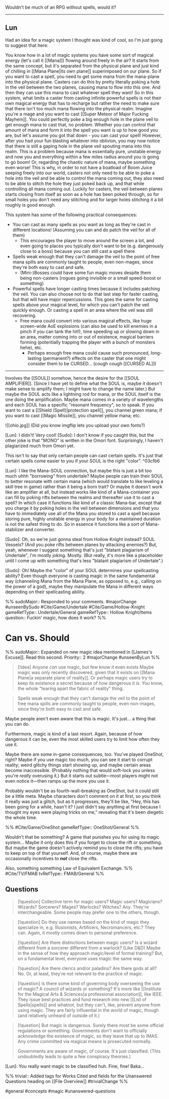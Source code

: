 Wouldn't be much of an RPG without spells, would it?

---
Lun
---

Had an idea for a magic system I thought was kind of cool, so I'm just going to suggest that here:

You know how in a lot of magic systems you have some sort of magical energy (let's call it [[Mana]]) flowing around freely in the air? It starts from the same concept, but it's separated from the physical plane and just kind of chilling in [[Mana Plane|its own plane]] superimposed on our plane. 
So if you want to cast a spell, you need to get some mana from the mana-plane into the physical plane. Casters can do this by pretty literally poking a hole in the veil between the two planes, causing mana to flow into this one. And then they can use this mana to cast whatever spell they want! 
So in this system, what limits a caster from casting infinite powerful spells is not their own magical energy that has to recharge but rather the need to make sure that there isn't too much mana flowing into the physical realm. Imagine you're a mage and you want to cast [[Super Meteor of Major Fucking Mayhem]]. You could perfectly poke a big enough hole in the plane veil to get enough mana to cast that, no problem. Whether you can control that amount of mana and form it into the spell you want is up to how good you are, but let's assume you got that down - you can cast your spell! However, after you had your fun blasting whatever into oblivion, you may now notice that there is still a gaping hole in the plane veil spouting mana into this realm. This is a problem because mana is essentially pure, unstable energy and now you and everything within a few miles radius around you is going to go boom! Or, regarding the chaotic nature of mana, maybe something even worse! 
This is why, in order to not have a boatload of Boom Juice seeping freely into our world, casters not only need to be able to poke a hole into the veil and be able to control the mana coming out, they also need to be able to stitch the hole they just poked back up, and that while controlling all mana coming out. Luckily for casters, the veil between planes starts closing from itself as soon as a hole has been poked through, so for small holes you don't need any stitching and for larger holes stitching it a bit roughly is good enough.

This system has some of the following practical consequences:
- You can cast as many spells as you want as long as they're cast in different locations! (Assuming you can and do patch the veil for all of them)
	- This encourages the player to move around the screen a lot, and even going to places you typically don't want to be (e.g. dangerously close to a boss) because you can still cast a spell there
- Spells weak enough that they can't damage the veil to the point of free mana spills are commonly taught to people, even non-mages, since they're both easy to cast and safe.
	-  (Mini-)Bosses could have some fun magic moves despite them being non-casters (rogues going invisible or a small speed-boost or something)
- Powerful spells have longer casting times because it includes patching the veil. You can also choose not to do that last step for faster casting, but that will have major repercussions. This goes the same for casting spells above your magical level, for which you can't patch the veil quickly enough. Or casting a spell in an area where the veil was still recovering.
	- Free mana could convert into various magical effects, like huge screen-wide AoE explosions (can also be used to kill enemies in a pinch if you can tank the hit!), time speeding up or slowing down in an area, matter coming into or out of existence, magical barriers forming (potentially trapping the player with a bunch of monsters hehe), etc.
		- Perhaps enough free mana could cause such pronounced, long-lasting (permanent?) effects on the caster that one might consider them to be CURSED... (cough cough [[CURSED AL]])



---

Involves the [[SOUL]] somehow, hence the desire for the [[SOUL AMPLIFIER]]. (Since I have yet to define what the SOUL is, maybe it doesn't make sense to amplify them; I might have to change the name later.) But maybe the SOUL acts like a lightning rod for mana, or the SOUL itself is the one doing the amplification. Maybe mana comes in a variety of wavelengths and each SOUL has a specific "resonant frequency", so to speak. If you want to cast a [[Shield (Spell)|protection spell]], you channel green mana; if you want to cast [[Magic Missile]], you channel yellow mana; etc.

![[ohio.jpg]]
(Did you know imgflip lets you upload your own fonts?)

[Lun]: I didn't! Very cool!
[Sudo]: I don't know if you caught this, but the other joke is that "MONO" is written in the Omori font. Surprisingly, I haven't plagiarized much from Omori yet.


This isn't to say that only certain people can cast certain spells. It's just that certain spells come easier to you if your SOUL is the right "color". ^03cfb6

[Lun]: I like the Mana-SOUL connection, but maybe this is just a bit too much uhhh "borrowing" from undertale? Maybe people can train their SOUL to better resonate with certain mana (which would translate to like leveling a skill tree in game) rather than it being a born trait? Or maybe it doesn't work like an amplifier at all, but instead works like kind of a Mana-container you can fill by poking rifts between the realms and thereafter use it to cast a spell? In which case it functions like kind of a classic Mana-bar, except that you charge it by poking holes in the veil between dimensions and that you have to immediately use all of the Mana you stored to cast a spell because storing pure, highly unstable energy in your body for a maintained duration is not the safest thing to do. So in essence it functions like a sort of Mana-stabilizer and converter.

[Sudo]: Oh, so we're just gonna steal from Hollow Knight instead? SOUL Vessels? (And you poke rifts between planes by attacking enemies?) But, yeah, whenever I suggest something that's just "blatant plagiarism of Undertale", I'm mostly joking. Mostly. (But really, it's more like a placeholder until I come up with something that's less "blatant plagiarism of Undertale".)

[Sudo]: Oh! Maybe the "color" of your SOUL determines your spellcasting ability? Even though everyone is casting magic in the same fundamental way (channeling Mana from the Mana Plane, as opposed to, e.g., calling on the power of a god), maybe they manipulate the Mana in different ways depending on their spellcasting ability.

%%
sudoMajor:: Responded to your comments.
#majorChange #unseenBySudo 
#Cite/Game/Undertale #Cite/Game/Hollow-Knight 
gameRefType:: Undertale/General
gameRefType:: Hollow Knight/Items
question:: Fuckin' magic, how does it work?
%%

# Can vs. Should
%%
sudoMajor:: Expanded on new magic idea mentioned in [[James's Excuse]]. Read this second.
Priority:: 2
#majorChange #unseenByLun 
%%

>[!idea] Anyone *can* use magic, but few know it even exists
>Maybe magic was only recently discovered, given that it exists on [[Mana Plane|a separate plane of reality]]. Or perhaps magic users try to keep its existence a secret because of how dangerous it is. You know, the whole "tearing apart the fabric of reality" thing.

>Spells weak enough that they can't damage the veil to the point of free mana spills are commonly taught to people, even non-mages, since they're both easy to cast and safe.

Maybe people aren't even aware that this is magic. It's just... a thing that you can do.

Furthermore, magic is kind of a last resort. Again, because of how dangerous it can be, even the most skilled users try to limit how often they use it.

Maybe there are some in-game consequences, too. You've played OneShot, right? Maybe if you use magic too much, you can see it start to corrupt reality; weird glitchy things start showing up, and maybe certain areas become inaccessible. (Probably nothing that would soft-lock you unless you're *really* overusing it.) But it starts out subtle—most players might not even notice it—then ramps up the more you use it.

Probably wouldn't be as fourth-wall-breaking as OneShot, but it could still be a little meta. Maybe characters don't comment on it at first, so you think it really was just a glitch, but as it progresses, they'll be like, "Hey, this has been going for a while, hasn't it? I just didn't say anything at first because I thought my eyes were playing tricks on me," revealing that it's been diegetic the whole time.

%%
#Cite/Game/OneShot
gameRefType:: OneShot/General
%%

Wouldn't that be something? A game that punishes you for using its magic system... Maybe it only does this if you forget to close the rift or something. But maybe the game doesn't actively remind you to close the rifts; you have to keep on top of that yourself. And, of course, maybe there are occasionally incentives to **_not_** close the rifts.

Also, something something Law of Equivalent Exchange.
%%
#Cite/TV/FMAB 
tvRefType:: FMAB/General
%%

## Questions
>[!question] Collective term for magic users? Magic users? Magicians? Wizards? Sorcerers? Mages? Warlocks? Witches?
>Any. They're interchangeable. Some people may prefer one to the others, though.

>[!question] Do they use names based on the kind of magic they specialize in, e.g. Illusionists, Artificers, Necromancers, etc.?
>They can. Again, it mostly comes down to personal preference.

>[!question] Are there distinctions between magic users? Is a wizard different from a sorcerer different from a warlock? (Like D&D)
>Maybe in the sense of how they approach magic/level of formal training? But, on a fundamental level, everyone uses magic the same way.

>[!question] Are there clerics and/or paladins? Are there gods at all?
>No. Or, at least, they're not relevant to the practice of magic.

>[!question] Is there some kind of governing body overseeing the use of magic? A council of wizards or something?
>It's more like [[Institute for the Magical Arts & Sciences|a professional association]], like IEEE. They issue best practices and fund research into new [[List of Spells|spells]] and whatnot, but they can't, like, prevent anyone from using magic. They are fairly influential in the world of magic, though (and relatively unheard of outside of it.)

>[!question] But magic is dangerous. Surely there most be some official regulations or something.
>Governments don't want to officially acknowledge the existence of magic, so they leave that up to IMAS. Any crime committed via magical means is prosecuted normally.
>
>Governments are aware of magic, of course. It's just classified. (This undoubtedly leads to quite a few conspiracy theories.)

[Lun]: You really want magic to be classified huh. Fine, fine! Baka...

%%
trivial:: Added tags for Works Cited and fields for the Unanswered Questions heading on [[File Overview]]
#trivialChange 
%%

#general #concepts #magic #unanswered-questions 